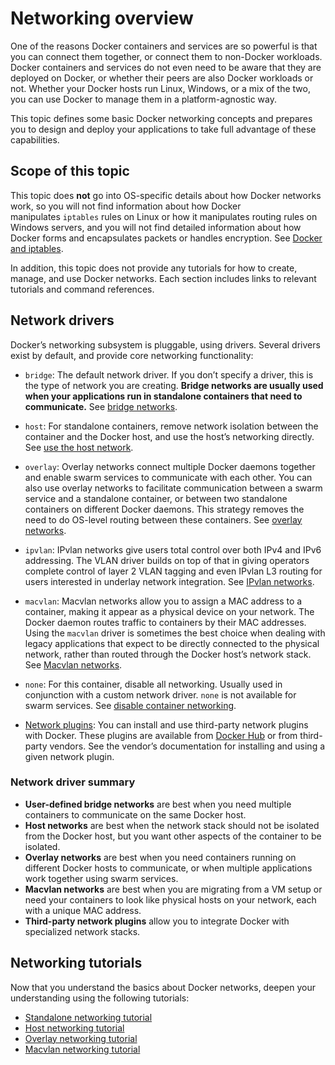# Networking overview

One of the reasons Docker containers and services are so powerful is that you can connect them together, or connect them to non-Docker workloads. Docker containers and services do not even need to be aware that they are deployed on Docker, or whether their peers are also Docker workloads or not. Whether your Docker hosts run Linux, Windows, or a mix of the two, you can use Docker to manage them in a platform-agnostic way.

This topic defines some basic Docker networking concepts and prepares you to design and deploy your applications to take full advantage of these capabilities.

## Scope of this topic[](https://docs.docker.com/network/#scope-of-this-topic)

This topic does **not** go into OS-specific details about how Docker networks work, so you will not find information about how Docker manipulates `iptables` rules on Linux or how it manipulates routing rules on Windows servers, and you will not find detailed information about how Docker forms and encapsulates packets or handles encryption. See [Docker and iptables](https://docs.docker.com/network/iptables/).

In addition, this topic does not provide any tutorials for how to create, manage, and use Docker networks. Each section includes links to relevant tutorials and command references.

## Network drivers[](https://docs.docker.com/network/#network-drivers)

Docker’s networking subsystem is pluggable, using drivers. Several drivers exist by default, and provide core networking functionality:

-   `bridge`: The default network driver. If you don’t specify a driver, this is the type of network you are creating. **Bridge networks are usually used when your applications run in standalone containers that need to communicate.** See [bridge networks](https://docs.docker.com/network/bridge/).
    
-   `host`: For standalone containers, remove network isolation between the container and the Docker host, and use the host’s networking directly. See [use the host network](https://docs.docker.com/network/host/).
    
-   `overlay`: Overlay networks connect multiple Docker daemons together and enable swarm services to communicate with each other. You can also use overlay networks to facilitate communication between a swarm service and a standalone container, or between two standalone containers on different Docker daemons. This strategy removes the need to do OS-level routing between these containers. See [overlay networks](https://docs.docker.com/network/overlay/).
    
-   `ipvlan`: IPvlan networks give users total control over both IPv4 and IPv6 addressing. The VLAN driver builds on top of that in giving operators complete control of layer 2 VLAN tagging and even IPvlan L3 routing for users interested in underlay network integration. See [IPvlan networks](https://docs.docker.com/network/ipvlan/).
    
-   `macvlan`: Macvlan networks allow you to assign a MAC address to a container, making it appear as a physical device on your network. The Docker daemon routes traffic to containers by their MAC addresses. Using the `macvlan` driver is sometimes the best choice when dealing with legacy applications that expect to be directly connected to the physical network, rather than routed through the Docker host’s network stack. See [Macvlan networks](https://docs.docker.com/network/macvlan/).
    
-   `none`: For this container, disable all networking. Usually used in conjunction with a custom network driver. `none` is not available for swarm services. See [disable container networking](https://docs.docker.com/network/none/).
    
-   [Network plugins](https://docs.docker.com/engine/extend/plugins_services/): You can install and use third-party network plugins with Docker. These plugins are available from [Docker Hub](https://hub.docker.com/search?category=network&q=&type=plugin) or from third-party vendors. See the vendor’s documentation for installing and using a given network plugin.
    

### Network driver summary[](https://docs.docker.com/network/#network-driver-summary)

-   **User-defined bridge networks** are best when you need multiple containers to communicate on the same Docker host.
-   **Host networks** are best when the network stack should not be isolated from the Docker host, but you want other aspects of the container to be isolated.
-   **Overlay networks** are best when you need containers running on different Docker hosts to communicate, or when multiple applications work together using swarm services.
-   **Macvlan networks** are best when you are migrating from a VM setup or need your containers to look like physical hosts on your network, each with a unique MAC address.
-   **Third-party network plugins** allow you to integrate Docker with specialized network stacks.

## Networking tutorials[](https://docs.docker.com/network/#networking-tutorials)

Now that you understand the basics about Docker networks, deepen your understanding using the following tutorials:

-   [Standalone networking tutorial](https://docs.docker.com/network/network-tutorial-standalone/)
-   [Host networking tutorial](https://docs.docker.com/network/network-tutorial-host/)
-   [Overlay networking tutorial](https://docs.docker.com/network/network-tutorial-overlay/)
-   [Macvlan networking tutorial](https://docs.docker.com/network/network-tutorial-macvlan/)